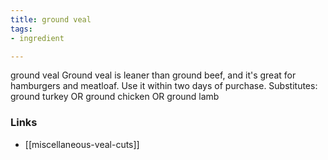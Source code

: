 ```yaml
---
title: ground veal
tags:
- ingredient

---
```

ground veal Ground veal is leaner than ground beef, and it's great for hamburgers and meatloaf. Use it within two days of purchase. Substitutes: ground turkey OR ground chicken OR ground lamb

### Links

* [[miscellaneous-veal-cuts]]
